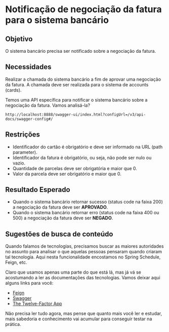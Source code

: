 # Notificação de negociação da fatura para o sistema bancário

## Objetivo

O sistema bancário precisa ser notificado sobre a negociação da fatura.

## Necessidades

Realizar a chamada do sistema bancário a fim de aprovar uma negociação da fatura. A chamada deve ser realizada para o 
sistema de accounts (cards).

Temos uma API específica para notificar o sistema bancário sobre a negociação da fatura. Vamos analisá-la?

`http://localhost:8888/swagger-ui/index.html?configUrl=/v3/api-docs/swagger-config#/`

## Restrições

- Identificador do cartão é obrigatório e deve ser informado na URL (path parameter).
- Identificador da fatura é obrigatório, ou seja, não pode ser nulo ou vazio.
- Quantidade de parcelas deve ser obrigatória e maior que 0.
- Valor da parcela deve ser obrigatório e maior que 0.

## Resultado Esperado

- Quando o sistema bancário retornar sucesso (status code na faixa 200) a negociação da fatura deve ser **APROVADO**.
- Quando o sistema bancário retornar erro (status code na faixa 400 ou 500) a negociação da fatura deve ser **NEGADO**.


## Sugestões de busca de conteúdo

Quando falamos de tecnologias, precisamos buscar as maiores autoridades no assunto para analisar o que aquelas pessoas 
pensaram quando criaram tal tecnologia. Aqui nesta funcionalidade encostamos no Spring Schedule, Feign, etc. 

Claro que usamos apenas uma parte do que está lá, mas já vá se acostumando a ler as documentações das tecnologias. 
Vamos deixar aqui alguns links para você:

* [Feign](https://github.com/OpenFeign/feign)
* [Swagger](https://swagger.io/)
* [The Twelve-Factor App](https://12factor.net/pt_br/)

Não precisa ler tudo agora, mas pense que quanto mais você ler e estudar, mais sabedoria e conhecimento vai acumular para conseguir testar na prática.

